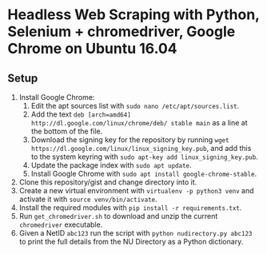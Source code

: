 # Headless Web Scraping with Python, Selenium + chromedriver, Google Chrome on Ubuntu 16.04

## Setup

1. Install Google Chrome:
   1. Edit the apt sources list with `sudo nano /etc/apt/sources.list`.
   1. Add the text `deb [arch=amd64] http://dl.google.com/linux/chrome/deb/ stable main` as a line at the bottom of the file.
   1. Download the signing key for the repository by running `wget https://dl.google.com/linux/linux_signing_key.pub`, and add this to the system keyring with `sudo apt-key add linux_signing_key.pub`.
   1. Update the package index with `sudo apt update`.
   1. Install Google Chrome with `sudo apt install google-chrome-stable`.
1. Clone this repository/gist and change directory into it.
1. Create a new virtual environment with `virtualenv -p python3 venv` and activate it with `source venv/bin/activate`.
1. Install the required modules with `pip install -r requirements.txt`.
1. Run `get_chromedriver.sh` to download and unzip the current `chromedriver` executable.
1. Given a NetID `abc123` run the script with `python nudirectory.py abc123` to print the full details from the NU Directory as a Python dictionary.
